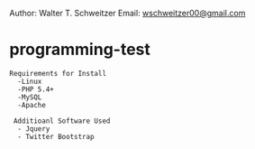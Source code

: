 Author: Walter T. Schweitzer
Email:  wschweitzer00@gmail.com

programming-test
================
 

  	Requirements for Install
      -Linux
      -PHP 5.4+ 	  
      -MySQL
   	  -Apache

	 Additioanl Software Used 
      - Jquery
      - Twitter Bootstrap  


